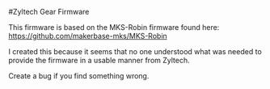 #Zyltech Gear Firmware  

This firmware is based on the MKS-Robin firmware found here: https://github.com/makerbase-mks/MKS-Robin

I created this because it seems that no one understood what was needed to provide the firmware in a usable manner from Zyltech.

Create a bug if you find something wrong.

